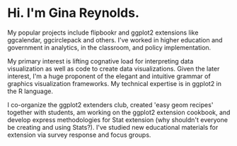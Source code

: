 # Hi. I'm Gina Reynolds.

My popular projects include flipbookr and ggplot2 extensions like ggcalendar, ggcirclepack and others.  I've worked in higher education and government in analytics, in the classroom, and policy implementation.   

My primary interest is lifting cognative load for interpreting data visualization as well as code to create data visualizations.  Given the later interest, I'm a huge proponent of the elegant and intuitive grammar of graphics visualization frameworks. My technical expertise is in ggplot2 in the R language. 

I co-organize the ggplot2 extenders club, created 'easy geom recipes' together with students, am working on the ggplot2 extension cookbook, and develop express methodologies for Stat extension (why shouldn't everyone be creating and using Stats?).  I've studied new educational materials for extension via survey response and focus groups. 



